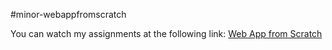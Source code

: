 #minor-webappfromscratch 

You can watch my assignments at the following link: 
[Web App from Scratch](http://shyantavleugel.nl/web-dev/wafs/)

